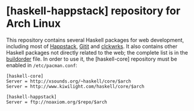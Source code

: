 [haskell-happstack] repository for Arch Linux
=============================================

This repository contains several Haskell packages for web development,
including most of [Happstack](http://happstack.com/),
[Gitit](http://gitit.net/) and [clckwrks](http://clckwrks.com/). It
also contains other Haskell packages not directly related to the web;
the complete list is in the
[buildorder](https://github.com/tensor5/haskell-happstack/blob/master/buildorder)
file. In order to use it, the [haskell-core] repository must be
enabled in `/etc/pacman.conf`:

    [haskell-core]
    Server = http://xsounds.org/~haskell/core/$arch
    Server = http://www.kiwilight.com/haskell/core/$arch
    
    [haskell-happstack]
    Server = ftp://noaxiom.org/$repo/$arch

